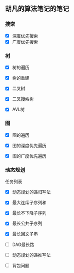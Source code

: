 ## 胡凡的算法笔记的笔记

### 搜索
* [x] 深度优先搜索
* [x] 广度优先搜索

### 树
* [x] 树的遍历
* [x] 树的重建
* [x] 二叉树
* [x] 二叉搜索树
* [x] AVL树


### 图
* [x] 图的遍历
* [x] 图的深度优先遍历
* [x] 图的广度优先遍历



### 动态规划
任务列表
* [x] 动态规划的递归写法
* [x] 最大连续子序列和
* [x] 最长不下降子序列
* [x] 最长公共子序列

* [x] 最长回文子串
* [ ] DAG最长路
* [ ] 动态规划的递推写法 
* [ ] 背包问题